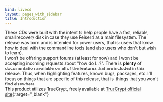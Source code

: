 ```yaml
---
kind: livecd
layout: pages_with_sidebar
title: Introduction
---
```

These CDs were built with the intent to help people have a fast, reliable, small recovery disk in case they use Reiser4 as a main filesystem. The release was born and is intended for power users, that is: users that know how to deal with the commandline tools (and also users who don't but wish to learn).    
I won't be offering support forums (at least for now) and I won't be accepting incoming requests about "how do I...?". There is **plenty** of documentation available on all of the features that are included in this release. Thus, when highlighting features, known bugs, packages, etc. I'll focus on things that are specific of this release, that is: things that you won't find elsewhere.    
This product utilizes TrueCrypt, freely available at [TrueCrypt official site](http://www.truecrypt.org/){:target="_blank"}.
